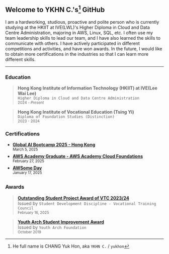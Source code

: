 ## Welcome to YKHN C.'s[^1] GitHub
I am a hardworking, studious, proactive and polite person who is currently studying at the HKIIT at IVE(LWL)'s Higher Diploma in Cloud and Data Centre Administration, majoring in AWS, Linux, SQL, etc. I often use my team leadership skills to lead our team, and I have also learned the skills to communicate with others. I have actively participated in different competitions and activities, and have won awards. In the future, I would like to obtain more certifications in the industries so that I can learn more different skills.

---

### Education
> **Hong Kong Institute of Information Technology (HKIIT) at IVE(Lee Wai Lee)**\
  `Higher Diploma in Cloud and Data Centre Administration`\
  <sub>2024 - _Present_</sub>

> **Hong Kong Institute of Vocational Education (Tsing Yi)**\
  `Diploma of Foundation Studies (Distinction)`\
  <sub>2023 - 2024</sub>


### Certifications
- [**Global AI Bootcamp 2025 - Hong Kong**](https://globalai.community/badges/13f76ea9-531f-439a-8a13-594c6ef570a8/)\
  <sup>March 5, 2025</sup>
- [**AWS Academy Graduate - AWS Academy Cloud Foundations**](https://www.credly.com/badges/35214107-f08c-4094-bff0-bb3ce14a0166/linked_in_profile)\
  <sup>February 27, 2025</sup>
- [**AWSome Day**](https://www.linkedin.com/in/yukhon/details/certifications/1738909609383/single-media-viewer/?profileId=ACoAAFMCWq0BM9gCBeoUrGKzAx3ud9ZHzzqQu-I)\
  <sup>January 17, 2025</sup>


### Awards
> [**Outstanding Student Project Award of VTC 2023/24**](https://www.linkedin.com/in/yukhon/details/honors/1740799456145/single-media-viewer/?profileId=ACoAAFMCWq0BM9gCBeoUrGKzAx3ud9ZHzzqQu-I)\
  Issued by `Student Development Discipline - Vocational Training Council`\
  <sup>February 16, 2025</sup>

> [**Youth Arch Student Improvement Award**](https://www.linkedin.com/in/yukhon/details/honors/1740759120836/single-media-viewer/?profileId=ACoAAFMCWq0BM9gCBeoUrGKzAx3ud9ZHzzqQu-I)\
  Issued by `Youth Arch Foundation`\
  <sup>October 2019</sup>


[^1]: He full name is CHANG Yuk Hon, aka `YKHN C.` / `yukhon`